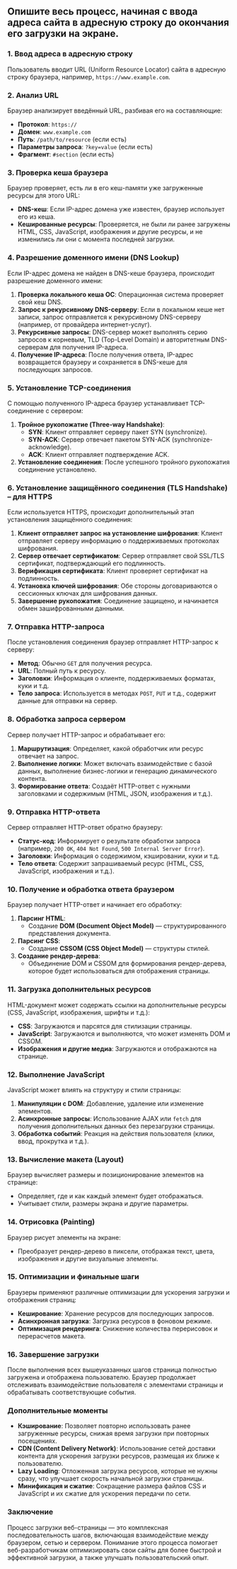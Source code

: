 ## Опишите весь процесс, начиная с ввода адреса сайта в адресную строку до окончания его загрузки на экране.

### 1. Ввод адреса в адресную строку

Пользователь вводит URL (Uniform Resource Locator) сайта в адресную строку браузера, например, `https://www.example.com`.

### 2. Анализ URL

Браузер анализирует введённый URL, разбивая его на составляющие:
- **Протокол**: `https://`
- **Домен**: `www.example.com`
- **Путь**: `/path/to/resource` (если есть)
- **Параметры запроса**: `?key=value` (если есть)
- **Фрагмент**: `#section` (если есть)

### 3. Проверка кеша браузера

Браузер проверяет, есть ли в его кеш-памяти уже загруженные ресурсы для этого URL:
- **DNS-кеш**: Если IP-адрес домена уже известен, браузер использует его из кеша.
- **Кешированные ресурсы**: Проверяется, не были ли ранее загружены HTML, CSS, JavaScript, изображения и другие ресурсы, и не изменились ли они с момента последней загрузки.

### 4. Разрешение доменного имени (DNS Lookup)

Если IP-адрес домена не найден в DNS-кеше браузера, происходит разрешение доменного имени:
1. **Проверка локального кеша ОС**: Операционная система проверяет свой кеш DNS.
2. **Запрос к рекурсивному DNS-серверу**: Если в локальном кеше нет записи, запрос отправляется к рекурсивному DNS-серверу (например, от провайдера интернет-услуг).
3. **Рекурсивные запросы**: DNS-сервер может выполнять серию запросов к корневым, TLD (Top-Level Domain) и авторитетным DNS-серверам для получения IP-адреса.
4. **Получение IP-адреса**: После получения ответа, IP-адрес возвращается браузеру и сохраняется в DNS-кеше для последующих запросов.

### 5. Установление TCP-соединения

С помощью полученного IP-адреса браузер устанавливает TCP-соединение с сервером:
1. **Тройное рукопожатие (Three-way Handshake)**:
   - **SYN**: Клиент отправляет серверу пакет SYN (synchronize).
   - **SYN-ACK**: Сервер отвечает пакетом SYN-ACK (synchronize-acknowledge).
   - **ACK**: Клиент отправляет подтверждение ACK.
2. **Установление соединения**: После успешного тройного рукопожатия соединение установлено.

### 6. Установление защищённого соединения (TLS Handshake) – для HTTPS

Если используется HTTPS, происходит дополнительный этап установления защищённого соединения:
1. **Клиент отправляет запрос на установление шифрования**: Клиент отправляет серверу информацию о поддерживаемых протоколах шифрования.
2. **Сервер отвечает сертификатом**: Сервер отправляет свой SSL/TLS сертификат, подтверждающий его подлинность.
3. **Верификация сертификата**: Клиент проверяет сертификат на подлинность.
4. **Установка ключей шифрования**: Обе стороны договариваются о сессионных ключах для шифрования данных.
5. **Завершение рукопожатия**: Соединение защищено, и начинается обмен зашифрованными данными.

### 7. Отправка HTTP-запроса

После установления соединения браузер отправляет HTTP-запрос к серверу:
- **Метод**: Обычно `GET` для получения ресурса.
- **URL**: Полный путь к ресурсу.
- **Заголовки**: Информация о клиенте, поддерживаемых форматах, куки и т.д.
- **Тело запроса**: Используется в методах `POST`, `PUT` и т.д., содержит данные для отправки на сервер.

### 8. Обработка запроса сервером

Сервер получает HTTP-запрос и обрабатывает его:
1. **Маршрутизация**: Определяет, какой обработчик или ресурс отвечает на запрос.
2. **Выполнение логики**: Может включать взаимодействие с базой данных, выполнение бизнес-логики и генерацию динамического контента.
3. **Формирование ответа**: Создаёт HTTP-ответ с нужными заголовками и содержимым (HTML, JSON, изображения и т.д.).

### 9. Отправка HTTP-ответа

Сервер отправляет HTTP-ответ обратно браузеру:
- **Статус-код**: Информирует о результате обработки запроса (например, `200 OK`, `404 Not Found`, `500 Internal Server Error`).
- **Заголовки**: Информация о содержимом, кэшировании, куки и т.д.
- **Тело ответа**: Содержит запрашиваемый ресурс (HTML, CSS, JavaScript, изображения и т.д.).

### 10. Получение и обработка ответа браузером

Браузер получает HTTP-ответ и начинает его обработку:
1. **Парсинг HTML**:
   - Создание **DOM (Document Object Model)** — структурированного представления документа.
2. **Парсинг CSS**:
   - Создание **CSSOM (CSS Object Model)** — структуры стилей.
3. **Создание рендер-дерева**:
   - Объединение DOM и CSSOM для формирования рендер-дерева, которое будет использоваться для отображения страницы.

### 11. Загрузка дополнительных ресурсов

HTML-документ может содержать ссылки на дополнительные ресурсы (CSS, JavaScript, изображения, шрифты и т.д.):
- **CSS**: Загружаются и парсятся для стилизации страницы.
- **JavaScript**: Загружаются и выполняются, что может изменять DOM и CSSOM.
- **Изображения и другие медиа**: Загружаются и отображаются на странице.

### 12. Выполнение JavaScript

JavaScript может влиять на структуру и стили страницы:
1. **Манипуляции с DOM**: Добавление, удаление или изменение элементов.
2. **Асинхронные запросы**: Использование AJAX или `fetch` для получения дополнительных данных без перезагрузки страницы.
3. **Обработка событий**: Реакция на действия пользователя (клики, ввод, прокрутка и т.д.).

### 13. Вычисление макета (Layout)

Браузер вычисляет размеры и позиционирование элементов на странице:
- Определяет, где и как каждый элемент будет отображаться.
- Учитывает стили, размеры экрана и другие параметры.

### 14. Отрисовка (Painting)

Браузер рисует элементы на экране:
- Преобразует рендер-дерево в пиксели, отображая текст, цвета, изображения и другие визуальные элементы.

### 15. Оптимизации и финальные шаги

Браузеры применяют различные оптимизации для ускорения загрузки и отображения страниц:
- **Кеширование**: Хранение ресурсов для последующих запросов.
- **Асинхронная загрузка**: Загрузка ресурсов в фоновом режиме.
- **Оптимизация рендеринга**: Снижение количества перерисовок и перерасчетов макета.

### 16. Завершение загрузки

После выполнения всех вышеуказанных шагов страница полностью загружена и отображена пользователю. Браузер продолжает отслеживать взаимодействие пользователя с элементами страницы и обрабатывать соответствующие события.

### Дополнительные моменты

- **Кэширование**: Позволяет повторно использовать ранее загруженные ресурсы, снижая время загрузки при повторных посещениях.
- **CDN (Content Delivery Network)**: Использование сетей доставки контента для ускорения загрузки ресурсов, размещая их ближе к пользователю.
- **Lazy Loading**: Отложенная загрузка ресурсов, которые не нужны сразу, что улучшает скорость начальной загрузки страницы.
- **Минификация и сжатие**: Сокращение размера файлов CSS и JavaScript и их сжатие для ускорения передачи по сети.

### Заключение

Процесс загрузки веб-страницы — это комплексная последовательность шагов, включающая взаимодействие между браузером, сетью и сервером. Понимание этого процесса помогает веб-разработчикам оптимизировать свои сайты для более быстрой и эффективной загрузки, а также улучшать пользовательский опыт.